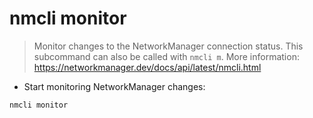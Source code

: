 # nmcli monitor

> Monitor changes to the NetworkManager connection status.
> This subcommand can also be called with `nmcli m`.
> More information: <https://networkmanager.dev/docs/api/latest/nmcli.html>

- Start monitoring NetworkManager changes:

`nmcli monitor`
